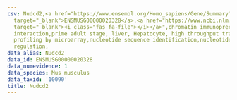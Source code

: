 ```yaml
---
csv: Nudcd2,<a href="https://www.ensembl.org/Homo_sapiens/Gene/Summary?db=core;g=ENSMUSG00000020328"
  target="_blank">ENSMUSG00000020328</a>,<a href="https://www.ncbi.nlm.nih.gov/pubmed/23834426"
  target="_blank"><i class="fas fa-file"></i></a>",chromatin immunoprecipitation assay,direct
  interaction,prime adult stage, liver, Hepatocyte, high throughput transcription
  profiling by microarray,nucleotide sequence identification,nucleotide sequence identification,transcriptional
  regulation,
data_alias: Nudcd2
data_id: ENSMUSG00000020328
data_numevidence: 1
data_species: Mus musculus
data_taxid: '10090'
title: Nudcd2
---
```

